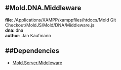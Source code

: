 
#Mold.DNA.Middleware
---------------------------------------

__file__: /Applications/XAMPP/xamppfiles/htdocs/Mold Git Checkout/MoldJS/Mold/DNA/Middleware.js  
__dna__: dna  
__author__: Jan Kaufmann  

	






##Dependencies
--------------

* [Mold.Server.Middleware](../../Mold/Server/Middleware.md) 



 

 


 



		
